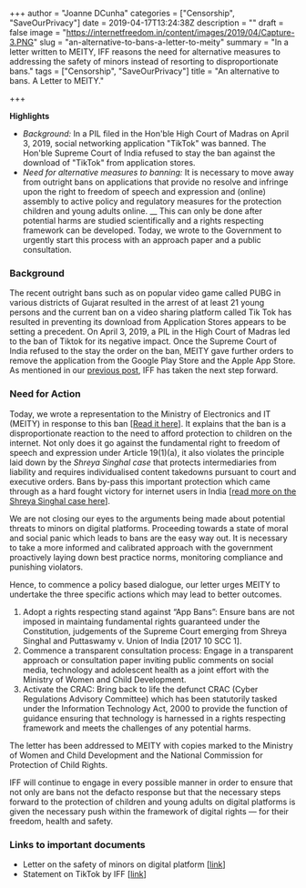 +++
author = "Joanne DCunha"
categories = ["Censorship", "SaveOurPrivacy"]
date = 2019-04-17T13:24:38Z
description = ""
draft = false
image = "https://internetfreedom.in/content/images/2019/04/Capture-3.PNG"
slug = "an-alternative-to-bans-a-letter-to-meity"
summary = "In a letter written to MEITY, IFF reasons the need for alternative measures to addressing the safety of minors instead of resorting to disproportionate bans."
tags = ["Censorship", "SaveOurPrivacy"]
title = "An alternative to bans. A Letter to MEITY."

+++


**Highlights**

* _Background:_ In a PIL filed in the Hon'ble High Court of Madras on April 3, 2019, social networking application "TikTok" was banned. The Hon'ble Supreme Court of India refused to stay the ban against the download of "TikTok" from application stores.
* _Need for alternative measures to banning:_ It is necessary to move away from outright bans on applications that provide no resolve and infringe upon the right to freedom of speech and expression and (online) assembly to active policy and regulatory measures for the protection children and young adults online. __ This can only be done after potential harms are studied scientifically and a rights respecting framework can be developed. Today, we wrote to the Government to urgently start this process with an approach paper and a public consultation.

### Background

The recent outright bans such as on popular video game called PUBG in various districts of Gujarat resulted in the arrest of at least 21 young persons and the current ban on a video sharing platform called Tik Tok has resulted in preventing its download from Application Stores appears to be setting a precedent. On April 3, 2019, a PIL in the High Court of Madras led to the ban of Tiktok for its negative impact. Once the Supreme Court of India refused to the stay the order on the ban, MEITY gave further orders to remove the application from the Google Play Store and the Apple App Store. As mentioned in our [previous post](https://internetfreedom.in/statement-on-the-tic-tok-ban/), IFF has taken the next step forward.

### Need for Action

Today, we wrote a representation to the Ministry of Electronics and IT (MEITY) in response to this ban [[Read it here](https://drive.google.com/file/d/1eEPFL5UGsY_OpgeNQZ8M2hK8ekrrERXP/view)].  It explains that the ban is a disproportionate reaction to the need to afford protection to children on the internet. Not only does it go against the fundamental right to freedom of speech and expression under Article 19(1)(a), it also violates the principle laid down by the _Shreya Singhal case_ that protects intermediaries from liability and requires individualised content takedowns pursuant to court and executive orders. Bans by-pass this important protection which came through as a hard fought victory for internet users in India [[read more on the Shreya Singhal case here](https://internetfreedom.in/these-rights-arent-going-to-fight-themselves/)].

We are not closing our eyes to the arguments being made about potential threats to minors on digital platforms. Proceeding towards a state of moral and social panic which leads to bans are the easy way out. It is necessary to take a more informed and calibrated approach with the government proactively laying down best practice norms, monitoring compliance and punishing violators.

Hence, to commence a policy based dialogue, our letter urges MEITY to undertake the three specific actions which may lead to better outcomes.

1. Adopt a rights respecting stand against “App Bans”: Ensure bans are not imposed in maintaing fundamental rights guaranteed under the Constitution, judgements of the Supreme Court emerging from Shreya Singhal and Puttaswamy v. Union of India [2017 10 SCC 1]. 
2. Commence a transparent consultation process: Engage in a transparent approach or consultation paper inviting public comments on social media, technology and adolescent health as a joint effort with the Ministry of Women and Child Development. 
3. Activate the CRAC: Bring back to life the defunct CRAC (Cyber Regulations Advisory Committee) which has been statutorily tasked under the Information Technology Act, 2000 to provide the function of guidance ensuring that technology is harnessed in a rights respecting framework and meets the challenges of any potential harms.

The letter has been addressed to MEITY with copies marked to the Ministry of Women and Child Development and the National Commission for Protection of Child Rights.

IFF will continue to engage in every possible manner in order to ensure that not only are bans not the defacto response but that the necessary steps forward to the protection of children and young adults on digital platforms is given the necessary push within the framework of digital rights — for their freedom, health and safety.

### Links to important documents

* Letter on the safety of minors on digital platform [[link](http://drive.google.com/file/d/1eEPFL5UGsY_OpgeNQZ8M2hK8ekrrERXP/view)]
* Statement on TikTok by IFF [[link](https://internetfreedom.in/statement-on-the-tic-tok-ban/)]



